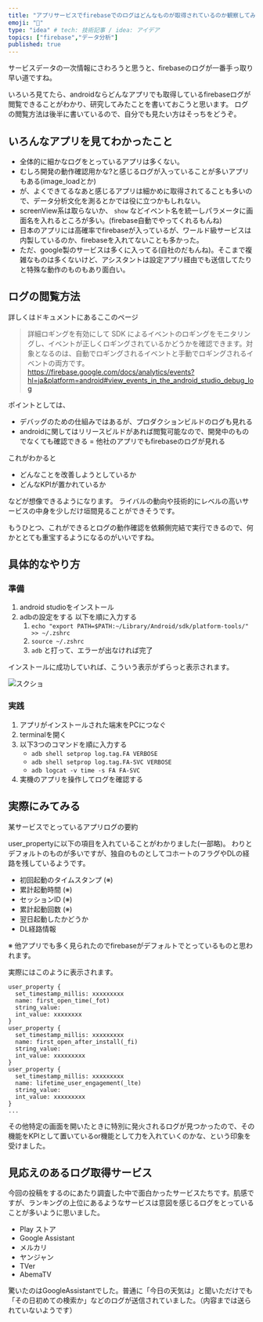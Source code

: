 ```yaml
---
title: "アプリサービスでfirebaseでのログはどんなものが取得されているのか観察してみた"
emoji: "🦅"
type: "idea" # tech: 技術記事 / idea: アイデア
topics: ["firebase","データ分析"]
published: true
---
```


サービスデータの一次情報にさわろうと思うと、firebaseのログが一番手っ取り早い道ですね。

いろいろ見てたら、androidならどんなアプリでも取得しているfirebaseログが閲覧できることがわかり、研究してみたことを書いておこうと思います。
ログの閲覧方法は後半に書いているので、自分でも見たい方はそっちをどうぞ。

## いろんなアプリを見てわかったこと

- 全体的に細かなログをとっているアプリは多くない。
- むしろ開発の動作確認用かな?と感じるログが入っていることが多いアプリもある(image_loadとか)
- が、よくできてるなあと感じるアプリは細かめに取得されてることも多いので、データ分析文化を測るとかでは役に立つかもしれない。
- screenView系は取らないか、 `show` などイベント名を統一しパラメータに画面名を入れるところが多い。(firebase自動でやってくれるもんね)
- 日本のアプリには高確率でfirebaseが入っているが、ワールド級サービスは内製しているのか、firebaseを入れてないことも多かった。
- ただ、google製のサービスは多くに入ってる(自社のだもんね)。そこまで複雑なものは多くないけど、アシスタントは設定アプリ経由でも送信してたりと特殊な動作のものもあり面白い。

## ログの閲覧方法

詳しくはドキュメントにあるここのページ
> 詳細ロギングを有効にして SDK によるイベントのロギングをモニタリングし、イベントが正しくロギングされているかどうかを確認できます。対象となるのは、自動でロギングされるイベントと手動でロギングされるイベントの両方です。
https://firebase.google.com/docs/analytics/events?hl=ja&platform=android#view_events_in_the_android_studio_debug_log

ポイントとしては、
- デバッグのための仕組みではあるが、プロダクションビルドのログも見れる
- androidに関してはリリースビルドがあれば閲覧可能なので、開発中のものでなくても確認できる = 他社のアプリでもfirebaseのログが見れる

これがわかると
- どんなことを改善しようとしているか
- どんなKPIが置かれているか

などが想像できるようになります。
ライバルの動向や技術的にレベルの高いサービスの中身を少しだけ垣間見ることができそうです。

もうひとつ、これができるとログの動作確認を依頼側完結で実行できるので、何かととても重宝するようになるのがいいですね。

## 具体的なやり方

### 準備
1. android studioをインストール
2. adbの設定をする
    以下を順に入力する
    1. `echo "export PATH=$PATH:~/Library/Android/sdk/platform-tools/" >> ~/.zshrc`
    2. `source ~/.zshrc`
    3. `adb` と打って、エラーが出なければ完了 

インストールに成功していれば、こういう表示がずらっと表示されます。

![スクショ](https://storage.googleapis.com/zenn-user-upload/1efff03e022d00dc9939c7ef.png)

### 実践
1. アプリがインストールされた端末をPCにつなぐ
2. terminalを開く
3. 以下3つのコマンドを順に入力する
    - `adb shell setprop log.tag.FA VERBOSE`
    - `adb shell setprop log.tag.FA-SVC VERBOSE`
    - `adb logcat -v time -s FA FA-SVC`
4. 実機のアプリを操作してログを確認する

## 実際にみてみる

某サービスでとっているアプリログの要約

user_propertyに以下の項目を入れていることがわかりました(一部略)。
わりとデフォルトのものが多いですが、独自のものとしてコホートのフラグやDLの経路を残しているようです。

- 初回起動のタイムスタンプ (※)
- 累計起動時間 (※)
- セッションID (※)
- 累計起動回数 (※)
- 翌日起動したかどうか
- DL経路情報

※ 他アプリでも多く見られたのでfirebaseがデフォルトでとっているものと思われます。

実際にはこのように表示されます。
```
user_property {
  set_timestamp_millis: xxxxxxxxx
  name: first_open_time(_fot)
  string_value: 
  int_value: xxxxxxxx
}
user_property {
  set_timestamp_millis: xxxxxxxxx
  name: first_open_after_install(_fi)
  string_value: 
  int_value: xxxxxxxxx
}
user_property {
  set_timestamp_millis: xxxxxxxxx
  name: lifetime_user_engagement(_lte)
  string_value: 
  int_value: xxxxxxxxx
}
...
```

その他特定の画面を開いたときに特別に発火されるログが見つかったので、その機能をKPIとして置いているor機能として力を入れていくのかな、という印象を受けました。

## 見応えのあるログ取得サービス

今回の投稿をするのにあたり調査した中で面白かったサービスたちです。肌感ですが、ランキングの上位にあるようなサービスは意図を感じるログをとっていることが多いように思いました。

- Play ストア
- Google Assistant
- メルカリ
- ヤンジャン
- TVer
- AbemaTV

驚いたのはGoogleAssistantでした。普通に「今日の天気は」と聞いただけでも「その日初めての検索か」などのログが送信されていました。（内容までは送られていないようです）